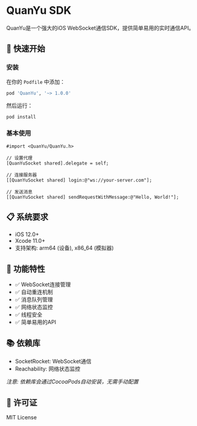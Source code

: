 # QuanYu SDK

QuanYu是一个强大的iOS WebSocket通信SDK，提供简单易用的实时通信API。

## 🚀 快速开始

### 安装

在你的 `Podfile` 中添加：

```ruby
pod 'QuanYu', '~> 1.0.0'
```

然后运行：

```bash
pod install
```

### 基本使用

```objc
#import <QuanYu/QuanYu.h>

// 设置代理
[QuanYuSocket shared].delegate = self;

// 连接服务器
[[QuanYuSocket shared] login:@"ws://your-server.com"];

// 发送消息
[[QuanYuSocket shared] sendRequestWithMessage:@"Hello, World!"];
```

## 📋 系统要求

- iOS 12.0+
- Xcode 11.0+
- 支持架构: arm64 (设备), x86_64 (模拟器)

## 🔧 功能特性

- ✅ WebSocket连接管理
- ✅ 自动重连机制
- ✅ 消息队列管理
- ✅ 网络状态监控
- ✅ 线程安全
- ✅ 简单易用的API

## 📚 依赖库

- SocketRocket: WebSocket通信
- Reachability: 网络状态监控

*注意: 依赖库会通过CocoaPods自动安装，无需手动配置*

## 📄 许可证

MIT License
